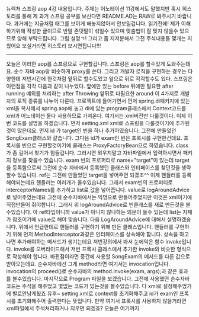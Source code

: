 뉴렉처 스프링 aop 4강 내용입니다. 주제는 어노테이션 11강에서도 말했지만 혹시 히스토리를 통해 제 과거 스프링 공부를 보신다면
README.AD는 RAW로 봐주시기 바랍니다. 과거에는 지금처럼 태그를 보이게 해놓지않아서 안보일겁니다.
읽기전에! 제가 이해하기위해 작성한 글이므로 반말 존댓말이 섞일수 있으며 맞춤법이 잘 맞지 않을수 있으므로 양해 부탁드립니다. 그럼 설명ㄱ!
그리고 좀 지저분해서 그전 주석내용들 몇개는 지웠어요 보실거라면 히스토리 보시면됩니다!!!

---------------------------------------------------------------------------------------------------------
오늘은 이러한 aop를 스프링으로 구현할겁니다. 스프링은 aop를 할수있게 도와주는데요. 순수 자바 aop랑 비슷하게 proxy를 쓴다. 그리고 개발자
로직을 구현하는 경우는 다양한데 저번시간에 한것처럼 앞뒤로 할수도있고 앞으로 뒤로 각각할수도 있다. 스프링은 이런점을 각각 다음과 같이 나누었다. 앞에만 있는 before 뒤에만 필요한 after running 예외를 처리하는 after Throwing 앞뒤로 다필요한 around 이 4가지로
개발자의 로직 종류를 나누어 다룬다. 
프로젝트에 들어가면서 먼저 spring.di패키지에 있는 xml을 복사해서 spring.aop에 놓고 di에 있는 program클래스에서 Context코드를
xml과 어노테이션 둘다 사용하므로 가져온다.
여기서는 xml버전만 다룰것이다.
이제 이번 코드를 설명을 하겠습니다.
먼저 setting.xml xml로 스프링을 다룰것이기에 추가된것이 많은데요.
먼저 id 가 target인 빈을 하나 추가하였습니다. 그전에 만들었던 SongExam클래스와 같습니다.
그다음 id가 exam인 빈은 프록시를 구현한건데요. 프록시를 빈으로 구현할것이기에 클래스는 ProxyFactoryBean으로 하였습니다. class가 좀 길어서 찾기가 힘들겁니다.
그러시면 외우지말고 자바파일에서 입력하시면서 패키지 정보를 찾을수 있습니다.
exam 빈의 프로퍼티로 name="target"이 있는데 target을 등록함으로써 그전에 순수 자바에서 등록했던 클래스와 인터페이스를 찾던것을 생략할수 있습니다. ref는 그전에 만들었던 target을 넣어주면 되겠조^^
이제 핸들러를 등록해야되는데요 핸들러는 여러개가 올수있습니다. 그래서 exam빈의 프로퍼티로
interceptorNames를 추가하고 list로 값을 넣어줍니다. value로 logAroundAdvice로 넣어주었는데요 그전에 순수자바에서는 익명으로 만들어주었지만 이것은 xml이기에 직접만들어 줘야합니다.
그래서 위 logAroundAdvice로 빈클래스를 새로 만든것을 볼수있습니다.
아 ref타입이니까 value가 아니지 않나하는 의문이 들수 있는데 list는 자체가 참조이기에 value로 해야 맞습니다.
다음 LogAroundAdvice에 대해서 설명하겠습니다. 위에서 언급한데로 핸들러를 구현하기 위해 만든 클래스입니다. 
핸들러를 구현하기 위해 먼저 MethodInterceptor과같은 인터페이스를 상속해야 합니다.
상속을 하고나면 추가해야하는 메서드가 생기는데요 저번강의에서 봐서 눈에익은 함수 
invoke입니다. invoke를 오버라이드해서 저번 프록시 클래스에서 추가한 invoke와 비슷한 형식으로
작성해야 합니다. 바뀐점이라면 중간에 사용할 SongExam의 메서드를 다른 값으로 받아오는데요. 순수자바에선 그게 method라면 여기서는 invocation입니다. invocation의 proceed()로 순수자바의 method.invoke(exam, args);과 같은 효과를 볼수있습니다.
마지막으로 Program 파일을 보겠습니다. 그전에 사용했떤 순수자바코드는 주석을 해주었고
몇없는 코드가 있는것을 볼수있습니다. 다 xml로 설정해주었기에 별로안남게됬죠 유후~
setting.xml로 context를 초기화해주고 id가 exam인 프록시를 초기화해주어 출력한다는 뜻입니다.
만약 여기서 프록시를 사용하지 않을거라면 xml파일에서 주석처리하거나 지우면 되겠죠? 오늘은 여기까지


